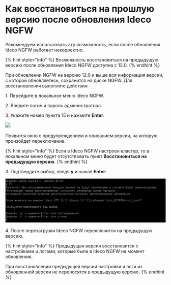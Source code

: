 # Как восстановиться на прошлую версию после обновления Ideco NGFW

Рекомендуем использовать эту возможность, если после обновления Ideco NGFW работает некорректно.

{% hint style="info" %}
Возможность восстановиться на предыдущую версию после обновления Ideco NGFW доступна с 12.0.
{% endhint %}

При обновлении NGFW на версию 12.0 и выше вся информация версии, с которой обновляетесь, сохранится на диске NGFW. Для восстановления выполните действия:

1\. Перейдите в локальное меню Ideco NGFW.

2\. Введите логин и пароль администратора.

3\. Укажите номер пункта 15 и нажмите **Enter**:

![](../../.gitbook/assets/console1)

Появится окно с предупреждением и описанием версии, на которую произойдет переключение.

{% hint style="info" %}
Если в Ideco NGFW настроен кластер, то в локальном меню будет отсутствовать пункт **Восстановиться на предыдущую версию**.
{% endhint %}

3\. Подтвердите выбор, введя **y** и нажав **Enter**:

![](../../.gitbook/assets/console2.png)

4\. После перезагрузки Ideco NGFW переключится на предыдущую версию.

{% hint style="info" %}
Предыдущая версия восстановится с настройками и логами, которые были в Ideco NGFW на момент обновления.

При восстановлении предыдущей версии настройки и логи из обновленной версии не переносятся в предыдущую версию.
{% endhint %}
